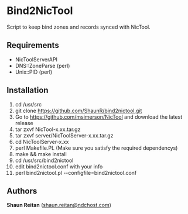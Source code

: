 Bind2NicTool
=============
		
Script to keep bind zones and records synced with NicTool.

	
	
Requirements
-----------

* NicToolServerAPI 
* DNS::ZoneParse (perl)
* Unix::PID (perl)

	
	
Installation
-----------

1. cd /usr/src
2. git clone https://github.com/ShaunR/bind2nictool.git
3. Go to https://github.com/msimerson/NicTool and download the latest release
4. tar zxvf NicTool-x.xx.tar.gz
5. tar zxvf server/NicToolServer-x.xx.tar.gz
6. cd NicToolServer-x.xx
7. perl Makefile.PL (Make sure you satisfy the required dependencys)
8. make && make install
9. cd /usr/src/bind2nictool
10. edit bind2nictool.conf with your info
11. perl bind2nictool.pl --configfile=bind2nictool.conf

	
	
Authors
-------

**Shaun Reitan** (shaun.reitan@ndchost.com)
